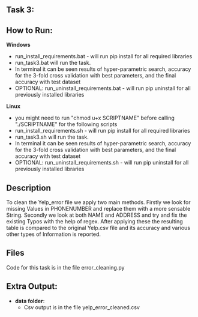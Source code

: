 ## Task 3:

## How to Run:
**Windows**
 - run_install_requirements.bat - will run pip install for all required libraries
 - run_task3.bat will run the task.
- In terminal it can be seen results of hyper-parametric search, accuracy for the 3-fold cross validation with best parameters, and the final accuracy with test dataset
 - OPTIONAL: run_uninstall_requirements.bat - will run pip uninstall for all previously installed libraries

**Linux**
 - you might need to run "chmod u+x SCRIPTNAME" before calling "./SCRIPTNAME" for the following scripts 
 - run_install_requirements.sh - will run pip install for all required libraries
 - run_task3.sh will run the task.
 - In terminal it can be seen results of hyper-parametric search, accuracy for the 3-fold cross validation with best parameters, and the final accuracy with test dataset
 - OPTIONAL: run_uninstall_requirements.sh - will run pip uninstall for all previously installed libraries


## Description
To clean the Yelp_error file we apply two main methods. 
Firstly we look for missing Values in PHONENUMBER and replace them with a more sensable String. 
Secondly we look at both NAME and ADDRESS and try and fix the existing Typos with the help of regex. 
After applying these the resulting table is compared to the original Yelp.csv file and its accuracy and various other types of Information is reported.

## Files
Code for this task is in the file error_cleaning.py

## Extra Output:
 - **data folder**:
     - Csv output is in the file yelp_error_cleaned.csv